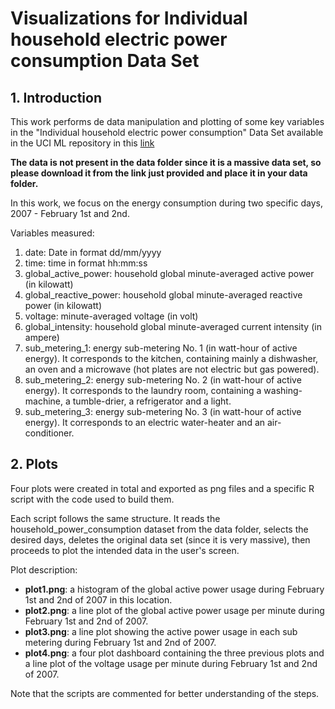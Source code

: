 # Visualizations for Individual household electric power consumption Data Set 
## 1. Introduction

This work performs de data manipulation and plotting of some key variables in the "Individual household electric power consumption" Data Set available in the UCI ML repository in this [link](https://archive.ics.uci.edu/ml/datasets/Individual+household+electric+power+consumption)

**The data is not present in the data folder since it is a massive data set, so please download it from the link just provided and place it in your data folder.**

In this work, we focus on the energy consumption during two specific days, 2007 - February 1st and 2nd.

Variables measured:

1. date: Date in format dd/mm/yyyy 
2. time: time in format hh:mm:ss 
3. global_active_power: household global minute-averaged active power (in kilowatt) 
4. global_reactive_power: household global minute-averaged reactive power (in kilowatt) 
5. voltage: minute-averaged voltage (in volt) 
6. global_intensity: household global minute-averaged current intensity (in ampere) 
7. sub_metering_1: energy sub-metering No. 1 (in watt-hour of active energy). It corresponds to the kitchen, containing mainly a dishwasher, an oven and a microwave (hot plates are not electric but gas powered). 
8. sub_metering_2: energy sub-metering No. 2 (in watt-hour of active energy). It corresponds to the laundry room, containing a washing-machine, a tumble-drier, a refrigerator and a light. 
9. sub_metering_3: energy sub-metering No. 3 (in watt-hour of active energy). It corresponds to an electric water-heater and an air-conditioner.

## 2. Plots 

Four plots were created in total and exported as png files and a specific R script with the code used to build them. 

Each script follows the same structure. It reads the household_power_consumption dataset from the data folder, selects the desired days, deletes the original data set (since it is very massive), then proceeds to plot the intended data in the user's screen.

Plot description:

* **plot1.png**: a histogram of the global active power usage during February 1st and 2nd of 2007 in this location.  
* **plot2.png**: a line plot of the global active power usage per minute during February 1st and 2nd of 2007.
* **plot3.png**: a line plot showing the active power usage in each sub metering during February 1st and 2nd of 2007. 
*  **plot4.png**: a four plot dashboard containing the three previous plots and a line plot of the voltage usage per minute during February 1st and 2nd of 2007.

Note that the scripts are commented for better understanding of the steps.



